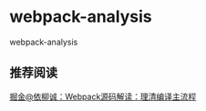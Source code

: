 # webpack-analysis

webpack-analysis

## 推荐阅读

[掘金@依柳诚：Webpack源码解读：理清编译主流程](https://juejin.im/post/5dc01199f265da4d12067ebe)
